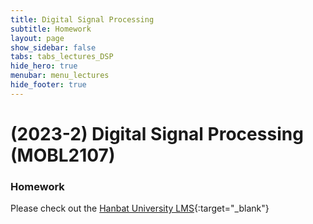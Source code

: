 ```yaml
---
title: Digital Signal Processing
subtitle: Homework
layout: page
show_sidebar: false
tabs: tabs_lectures_DSP
hide_hero: true
menubar: menu_lectures
hide_footer: true
---
```


# (2023-2) Digital Signal Processing (MOBL2107)

### Homework

Please check out the [Hanbat University LMS](https://cyber.hanbat.ac.kr){:target="_blank"}

